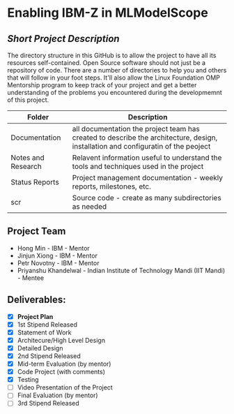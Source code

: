 # Enabling IBM-Z in MLModelScope
## *Short Project Description*
The directory structure in this GitHub is to allow the project to have all its resources self-contained.
Open Source software should not just be a repository of code.  There are a number of directories to help you and others that will 
follow in your foot steps.  It'll also allow the Linux Foundation OMP Mentorship program to keep track of your project and get
a better understanding of the problems you encountered during the developmemnt of this project.

| Folder | Description |
|---|---|
| Documentation |  all documentation the project team has created to describe the architecture, design, installation and configuratin of the peoject |
| Notes and Research | Relavent information useful to understand the tools and techniques used in the project |
| Status Reports | Project management documentation - weekly reports, milestones, etc. |
| scr | Source code - create as many subdirectories as needed |

## Project Team
- Hong Min - IBM - Mentor
- Jinjun Xiong - IBM - Mentor
- Petr Novotny - IBM - Mentor
- Priyanshu Khandelwal - Indian Institute of Technology Mandi (IIT Mandi) - Mentee

## Deliverables:
- [X] **Project Plan**
- [X] 1st Stipend Released
- [x] Statement of Work
- [x] Architecure/High Level Design
- [x] Detailed Design
- [x] 2nd Stipend Released
- [x] Mid-term Evaluation (by mentor)
- [x] Code Project (with comments)
- [x] Testing
- [ ] Video Presentation of the Project
- [ ] Final Evaluation (by mentor)
- [ ] 3rd Stipend Released

